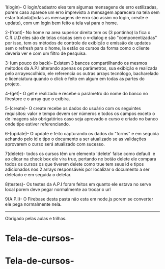 1(login)- O login/cadastro eles tem algumas mensagens de erro estilizadas, porem caso aparece um erro imprevisto a mensagem aparecera na tela sem estar tratada(todas as mensagens de erro são assim no login, create e update), com um login bem feito a tela vai para o home.

2-(front)- No home na area superior direita tem os (3 pontinho) la fica o C.R.U.D eles são de telas criadas sem o v-dialog e são "componentizadas" por isso, tem os métodos de controle de exibição e emissão de updates sem o refresh para o home, la estão os cursos da forma como o cliente deveria ver e com um filtro de pesquisa.

3-(um pouco do back)- Existem 3 bancos compartilhando os mesmos métodos da A.P.I alterando apenas os parâmetros, sua exibição e realizada pelo arrayescolhido, ele referencia os outras arrays tecnólogo, bacharelado e licenciatura quando o click e feito em algum em todas as partes do projeto.

4-(get)- O get e realizado e recebe o parâmetro do nome do banco no firestore e o array que o exibira.

5-(create)- O create recebe os dados do usuário com os seguintes requisitos: valor e tempo devem ser números e todos os campos exceto o de imagens são obrigatórios caso seja aprovado o curso e criado no banco onde tipo estiver referenciando.

6-(update)- O update e feito capturando os dados do "forms" e em seguida achando pelo id e tipo o documento a ser atualizado se 
as validações aprovarem o curso será atualizado com sucesso.

7(delete)- todos os cursos têm um elemento 'delete' false como default
 e ao clicar na check box ele vira true, pertando no botão delete ele compara todos os cursos os que tiverem delete como true tem seus id e tipos adicionados nos 2 arrays responsáveis por localizar o documento a ser deletado e em seguida o deletar.

8(testes)- Os testes da A.P.I foram feitos em quanto ele estava no serve local porem deve pegar normalmente ao trocar o url

9(A.P.I)- O Firebase desta pasta não esta em node.js porem se converter ele pega normalmente nela.
_______________________________________________________________________________________________________________________

Obrigado pelas aulas e trilhas.
# Tela-de-cursos-
# Tela-de-cursos-
